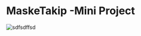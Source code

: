 # MaskeTakip -Mini Project
![sdfsdffsd](https://github.com/denizaskr/MaskeTakip/assets/45686753/223e410e-6ff6-4f05-9f4b-09ed8a9e14a6)
